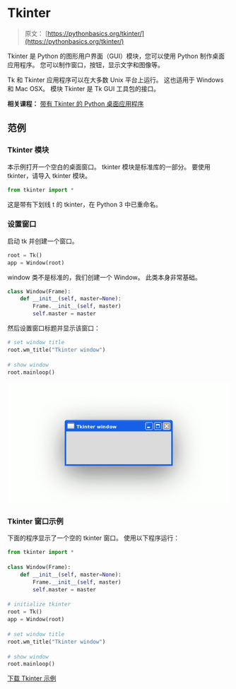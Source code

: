 # Tkinter

> 原文： [https://pythonbasics.org/tkinter/](https://pythonbasics.org/tkinter/)

Tkinter 是 Python 的图形用户界面（GUI）模块，您可以使用 Python 制作桌面应用程序。 您可以制作窗口，按钮，显示文字和图像等。

Tk 和 Tkinter 应用程序可以在大多数 Unix 平台上运行。 这也适用于 Windows 和 Mac OSX。
模块 Tkinter 是 Tk GUI 工具包的接口。

**相关课程：** [带有 Tkinter 的 Python 桌面应用程序](https://gum.co/ErLc)

## 范例

### Tkinter 模块

本示例打开一个空白的桌面窗口。 tkinter 模块是标准库的一部分。
要使用 tkinter，请导入 tkinter 模块。

```py
from tkinter import *

```

这是带有下划线 t 的 tkinter，在 Python 3 中已重命名。

### 设置窗口

启动 tk 并创建一个窗口。

```py
root = Tk()
app = Window(root)

```

window 类不是标准的，我们创建一个 Window。 此类本身非常基础。

```py
class Window(Frame):
    def __init__(self, master=None):
        Frame.__init__(self, master)
        self.master = master

```

然后设置窗口标题并显示该窗口：

```py
# set window title
root.wm_title("Tkinter window")

# show window
root.mainloop()

```

![tkinter window](img/35aeff297d310511e6b1868510a103de.jpg)

### Tkinter 窗口示例

下面的程序显示了一个空的 tkinter 窗口。
使用以下程序运行：

```py
from tkinter import *

class Window(Frame):
    def __init__(self, master=None):
        Frame.__init__(self, master)
        self.master = master

# initialize tkinter
root = Tk()
app = Window(root)

# set window title
root.wm_title("Tkinter window")

# show window
root.mainloop()

```

[下载 Tkinter 示例](https://gum.co/ErLc)